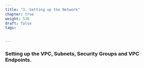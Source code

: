 ```yaml
---
title: "3. Setting up the Network"
chapter: true
weight: 530
draft: false
tags:
  

---
```


### Setting up the VPC, Subnets, Security Groups and VPC Endpoints.



